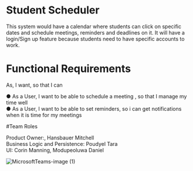 # Student Scheduler

This system would have a calendar where students can click on specific dates and schedule
meetings, reminders and deadlines on it. It will have a login/Sign up feature because students
need to have specific accounts to work.
</br>
# Functional Requirements
As, I want, so that I can </br>

● As a User, I want to be able to schedule a meeting , so that I manage my time well</br>
● As a User, I want to be able to set reminders, so i can get notifications when it is time for my meetings</br>

#Team Roles

Product Owner:, Hansbauer Mitchell </br>
Business Logic and Persistence: Poudyel Tara </br>
UI: Corin Manning, Modupeoluwa Daniel </br>


![MicrosoftTeams-image (1)](https://user-images.githubusercontent.com/69601432/232344178-e177fe1b-bdb1-4793-b015-3253ff868f93.png)
